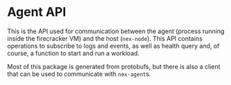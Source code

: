 # Agent API
This is the API used for communication between the agent (process running inside the firecracker VM) and the host (`nex-node`). This API contains operations to subscribe to logs and events, as well as health query and, of course, a function to start and run a workload.

Most of this package is generated from protobufs, but there is also a client that can be used to communicate with `nex-agent`s.